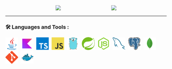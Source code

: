 <div style="display: grid; grid-template-columns: auto auto; justify-content: space-evenly;">
  <a href="https://github.com/prafitradimas/">
    <img style="height: 195px" src="https://github-readme-stats-eight-theta.vercel.app/api?username=prafitradimas&show_icons=true&theme=vision-friendly-dark&count_private=true&include_all_commits=true&rank_icon=percentile">
  </a>
  <a href="https://github.com/prafitradimas/">
    <img style="height: 195px" src="https://github-readme-stats.vercel.app/api/top-langs/?username=prafitradimas&layout=compact&theme=vision-friendly-dark&langs_count=10&size_weight=0.5&count_weight=0.5&count_private=true">
  </a>
</div>

---

### :hammer_and_wrench: Languages and Tools :
<div>
  <!-- Languanges -->
  <img src="https://github.com/devicons/devicon/blob/master/icons/java/java-original.svg" title="Java" alt="Java" width="40" height="40"/>&nbsp;
  <img src="https://github.com/devicons/devicon/blob/master/icons/kotlin/kotlin-original.svg" title="Kotlin" alt="Kotlin" width="40" height="40"/>&nbsp;
  <img src="https://github.com/devicons/devicon/blob/master/icons/typescript/typescript-original.svg" title="TypeScript" alt="TypeScript" width="40" height="40"/>&nbsp;
  <img src="https://github.com/devicons/devicon/blob/master/icons/javascript/javascript-original.svg" title="JavaScript" alt="JavaScript" width="40" height="40"/>&nbsp;
  <img src="https://github.com/devicons/devicon/blob/master/icons/go/go-original.svg" title="Go" alt="Go" width="40" height="40"/>&nbsp;
  <!-- Frameworks -->
  <img src="https://github.com/devicons/devicon/blob/master/icons/spring/spring-original.svg" title="Spring" alt="Spring" width="40" height="40"/>&nbsp;
  <img src="https://github.com/devicons/devicon/blob/master/icons/nodejs/nodejs-original.svg" title="NodeJS" alt="NodeJS" width="40" height="40"/>&nbsp;
  <!-- Databases -->
  <img src="https://github.com/devicons/devicon/blob/master/icons/mysql/mysql-original.svg" title="MySQL"  alt="MySQL" width="40" height="40"/>&nbsp;
  <img src="https://github.com/devicons/devicon/blob/master/icons/postgresql/postgresql-original.svg" title="PostgreSQL"  alt="PostgreSQL" width="40" height="40"/>&nbsp;
  <img src="https://github.com/devicons/devicon/blob/master/icons/mongodb/mongodb-original.svg" title="PostgreSQL"  alt="PostgreSQL" width="40" height="40"/>&nbsp;
  <!-- Tools -->
  <img src="https://github.com/devicons/devicon/blob/master/icons/git/git-original.svg" title="Git" alt="Git" width="40" height="40"/>&nbsp;
  <img src="https://github.com/devicons/devicon/blob/master/icons/docker/docker-original.svg" title="Docker" alt="Docker" width="40" height="40"/>&nbsp;
</div>
